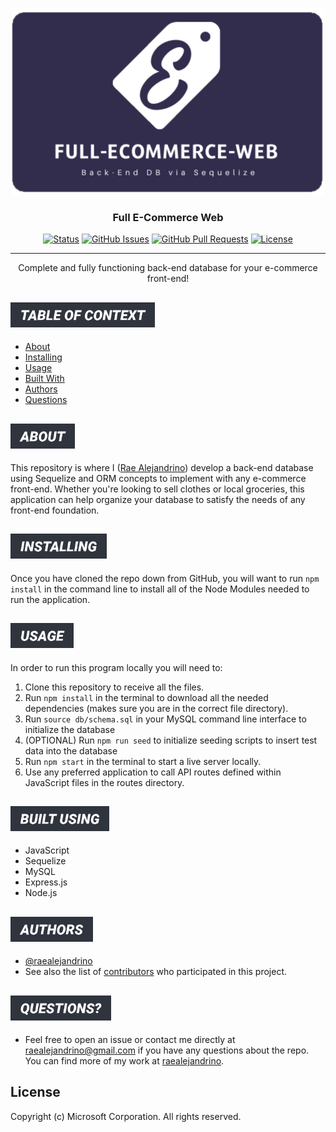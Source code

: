 <p align="center">
  <a href="https://github.com/raealejandrino/full-e-commerce-web" rel="noopener">
 <img src="./public//images/full-ecommerce-web.png" alt="Project logo"></a>

</p>


<h3 align="center">Full E-Commerce Web</h3>

<div align="center">

[![Status](https://img.shields.io/badge/status-active-success.svg)]()
[![GitHub Issues](https://img.shields.io/github/issues/raealejandrino/full-e-commerce-web.svg)](https://github.com/raealejandrino/full-e-commerce-web/issues)
[![GitHub Pull Requests](https://img.shields.io/github/issues-pr/raealejandrino/full-e-commerce-web.svg)](https://github.com/raealejandrino/full-e-commerce-web/pulls)
[![License](https://img.shields.io/badge/license-MIT-blue.svg)](/LICENSE)

</div>

---

<p align="center"> Complete and fully functioning back-end database for your e-commerce front-end!
    <br> 
</p>


## <img src="./themes/clean-dark/menu-categories/table-of-context.png" style="height: 40px">

- [About](#about)
- [Installing](#installing)
- [Usage](#usage)
- [Built With](#built_using)
- [Authors](#authors)
- [Questions](#questions)

## <img id="about" src="./themes/clean-dark/menu-categories/about.png" style="height: 40px">


This repository is where I ([Rae Alejandrino](https://github.com/raealejandrino/)) develop a back-end database using Sequelize and ORM concepts to implement with any e-commerce front-end. Whether you're looking to sell clothes or local groceries, this application can help organize your database to satisfy the needs of any front-end foundation.

## <img id="installing" src="./themes/clean-dark/menu-categories/installing.png" style="height: 40px">

Once you have cloned the repo down from GitHub, you will want to run `npm install` in the command line to install all of the Node Modules needed to run the application.

## <img id="usage" src="./themes/clean-dark/menu-categories/usage.png" style="height: 40px">

In order to run this program locally you will need to:

1. Clone this repository to receive all the files.
2. Run `npm install` in the terminal to download all the needed dependencies (makes sure you are in the correct file directory).
3. Run `source db/schema.sql` in your MySQL command line interface to initialize the database
4. (OPTIONAL) Run `npm run seed` to initialize seeding scripts to insert test data into the database
5. Run `npm start` in the terminal to start a live server locally.
6. Use any preferred application to call API routes defined within JavaScript files in the routes directory.

## <img id="built_using" src="./themes/clean-dark/menu-categories/built-using.png" style="height: 40px">

- JavaScript
- Sequelize
- MySQL
- Express.js
- Node.js

## <img id="authors" src="./themes/clean-dark/menu-categories/authors.png" style="height: 40px">

- [@raealejandrino](https://github.com/raealejandrino)
- See also the list of [contributors](https://github.com/coding-boot-camp/fantastic-umbrella/graphs/contributors) who participated in this project.


## <img id="questions" src="./themes/clean-dark/menu-categories/questions-alt.png" style="height: 40px">

- Feel free to open an issue or contact me directly at raealejandrino@gmail.com if you have any questions about the repo. You can find more of my work at [raealejandrino](https://github.com/raealejandrino/).

## License

Copyright (c) Microsoft Corporation. All rights reserved.

